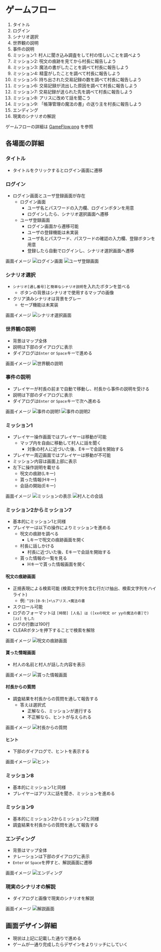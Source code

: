 ﻿# ゲームフロー
1. タイトル
2. ログイン
3. シナリオ選択
4. 世界観の説明
5. 事件の説明
6. ミッション1: 村人に聞き込み調査をして村の怪しいことを調べよう
7. ミッション2: 呪文の痕跡を見てから村長に報告しよう
8. ミッション3: 魔法の書がしたことを調べて村長に報告しよう
9. ミッション4: 精霊がしたことを調べて村長に報告しよう
10. ミッション5: 持ち出された交易記録の数を調べて村長に報告しよう
11. ミッション6: 交易記録が流出した原因を調べて村長に報告しよう
12. ミッション7: 交易記録が送られた先を調べて村長に報告しよう
13. ミッション8: アリスに改めて話を聞こう
14. ミッション9: 「帳簿管理の魔法の書」の送り主を村長に報告しよう
15. エンディング
16. 現実のシナリオの解説

ゲームフローの詳細は [GameFlow.png](GameFlow.png) を参照

## 各場面の詳細

### タイトル
- タイトルをクリックするとログイン画面に遷移

### ログイン
- ログイン画面とユーザ登録画面が存在
  - ログイン画面
    - ユーザ名とパスワードの入力欄、ログインボタンを用意
    - ログインしたら、シナリオ選択画面へ遷移
  - ユーザ登録画面
    - ログイン画面から遷移可能
    - ユーザの登録機能は未実装
    - ユーザ名とパスワード、パスワードの確認の入力欄、登録ボタンを用意
    - 登録したら自動でログインし、シナリオ選択画面へ遷移

画面イメージ
![ログイン画面](img/login.png)
![ユーザ登録画面](img/register.png)

### シナリオ選択
- `シナリオ[通し番号]`と`簡単なシナリオ説明`を入れたボタンを並べる
  - ボタンの背景はシナリオで使用するマップの画像
- クリア済みシナリオは背景をグレー
  - セーブ機能は未実装

画面イメージ
![シナリオ選択画面](img/scenario.png)

### 世界観の説明
- 背景はマップ全体
- 説明は下部のダイアログに表示
- ダイアログは`Enter` or `Space`キーで進める

画面イメージ
![世界観の説明](img/world_description.png)

### 事件の説明
- プレイヤーが村長の前まで自動で移動し、村長から事件の説明を受ける
- 説明は下部のダイアログに表示
- ダイアログは`Enter` or `Space`キーで次へ進める

画面イメージ
![事件の説明1](img/incident_description1.png)
![事件の説明2](img/incident_description2.png)

### ミッション1
- プレイヤー操作画面ではプレイヤーは移動が可能
  - マップ内を自由に移動して村人に話を聞く
    - 対象の村人に近づいた後、Eキーで会話を開始する
- プレイヤー周辺画面ではプレイヤーは移動が不可能
- ミッション内容は画面上部に表示
- 左下に操作説明を載せる
  - 呪文の痕跡(Lキー)
  - 貰った情報(Hキー)
  - 会話の開始(Eキー)

画面イメージ
![ミッションの表示](img/mission.png)
![村人との会話](img/talk.png)

### ミッション2からミッション7
- 基本的にミッション1と同様
- プレイヤーは以下の操作によりミッションを進める
  - 呪文の痕跡を調べる
    - Lキーで呪文の痕跡画面を開く
  - 村長に話しかける
    - 村長に近づいた後、Eキーで会話を開始する
  - 貰った情報の一覧を見る
    - Hキーで貰った情報画面を開く

#### 呪文の痕跡画面
- 正規表現による検索可能 (検索文字列を含む行だけ抽出、検索文字列をハイライト)
  - 例: `^19:[0-9:]+\sアリス.+魔法の書`
- スクロール可能
- ログのフォーマットは `[時間] [人名] は ([xxの呪文 or yyの魔法の書]で) [zz] をした`
- ログの行数は190行
- CLEARボタンを押下することで検索を解除

画面イメージ
![呪文の痕跡画面](img/log.png)

#### 貰った情報画面
- 村人の名前と村人が話した内容を表示

画面イメージ
![貰った情報画面](img/information.png)

#### 村長からの質問
- 調査結果を村長からの質問を通して報告する
  - 答えは選択式
    - 正解なら、ミッションが進行する
    - 不正解なら、ヒントが与えられる

画面イメージ
![村長からの質問](img/report.png)

#### ヒント
- 下部のダイアログで、ヒントを表示する

画面イメージ
![ヒント](img/hint.png)

### ミッション8
- 基本的にミッション1と同様
- プレイヤーはアリスに話を聞き、ミッションを進める

### ミッション9
- 基本的にミッション2からミッション7と同様
- 調査結果を村長からの質問を通して報告する

### エンディング
- 背景はマップ全体
- ナレーションは下部のダイアログに表示
- `Enter` or `Space`を押すと、解説画面に遷移

画面イメージ
![エンディング](img/ending.png)

### 現実のシナリオの解説
- ダイアログと画像で現実のシナリオを解説

画面イメージ
![解説画面](img/description.png)

## 画面デザイン詳細
- 現状は上記に記載した通りで進める
- ゲームが一通り完成したらデザインをよりリッチにしていく